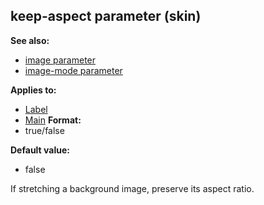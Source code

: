 ## keep-aspect parameter (skin)
**See also:**
+   [image parameter](/ref/%7Bskin%7D/param/image.md) 
+   [image-mode parameter](/ref/%7Bskin%7D/param/image-mode.md) 
<!-- -->
**Applies to:**
+   [Label](/ref/%7Bskin%7D/control/label.md) 
+   [Main](/ref/%7Bskin%7D/control/main.md) <!-- -->
**Format:**
+   true/false
<!-- -->
**Default value:**
+   false


If stretching a background image, preserve its aspect ratio.
